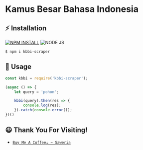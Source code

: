 # Kamus Besar Bahasa Indonesia

## ⚡ **Installation**
[![NPM INSTALL](http://img.shields.io/badge/npm-install-blue.svg?style=flat&logo=npm)](https://docs.npmjs.com/getting-started/installing-npm-packages-locally) ![NODE JS](http://img.shields.io/badge/Node-JS-teal.svg?style=flat&logo=node.js)
```
$ npm i kbbi-scraper
```
## 🔰 **Usage**
```js
const kbbi = require('kbbi-scraper');

(async () => {
    let query = 'pohon';

    kbbi(query).then(res => {
        console.log(res);
    }).catch(console.error());
})()

```
## 😃 **Thank You For Visiting!**
* [`Buy Me A Coffee☕ ~ Saweria`](https://saweria.co/Natsu062)
